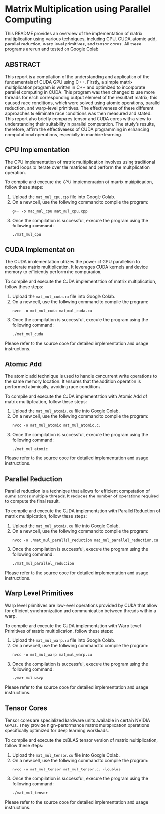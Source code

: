 # Matrix Multiplication using Parallel Computing

This README provides an overview of the implementation of matrix multiplication using various techniques, including CPU, CUDA, atomic add, parallel reduction, warp level primitives, and tensor cores. All these programs are run and tested on Google Colab.

## ABSTRACT
This report is a compilation of the understanding and application of the fundamentals of CUDA GPU using C++. Firstly, a simple matrix multiplication program is written in C++ and optimized to incorporate parallel computing in CUDA. This program was then changed to use more threads for each corresponding output element of the resultant matrix; this caused race conditions, which were solved using atomic operations, parallel reduction, and warp-level primitives. The effectiveness of these different approaches to eliminate race conditions was then measured and stated. This report also briefly compares tensor and CUDA cores with a view to understanding their suitability in parallel computation. The study’s results, therefore, affirm the effectiveness of CUDA programming in enhancing computational operations, especially in machine learning.

## CPU Implementation
The CPU implementation of matrix multiplication involves using traditional nested loops to iterate over the matrices and perform the multiplication operation.

To compile and execute the CPU implementation of matrix multiplication, follow these steps:

1. Upload the `mat_mul_cpu.cpp` file into Google Colab.
2. On a new cell, use the following command to compile the program:
    ```
    g++ -o mat_mul_cpu mat_mul_cpu.cpp
    ```
4. Once the compilation is successful, execute the program using the following command:
    ```
    ./mat_mul_cpu
    ```

## CUDA Implementation
The CUDA implementation utilizes the power of GPU parallelism to accelerate matrix multiplication. It leverages CUDA kernels and device memory to efficiently perform the computation.

To compile and execute the CUDA implementation of matrix multiplication, follow these steps:

1. Upload the `mat_mul_cuda.cu` file into Google Colab.
2. On a new cell, use the following command to compile the program:
    ```
    nvcc -o mat_mul_cuda mat_mul_cuda.cu
    ```
3. Once the compilation is successful, execute the program using the following command:
    ```
    ./mat_mul_cuda
    ```

Please refer to the source code for detailed implementation and usage instructions.



## Atomic Add
The atomic add technique is used to handle concurrent write operations to the same memory location. It ensures that the addition operation is performed atomically, avoiding race conditions.

To compile and execute the CUDA implementation with Atomic Add of matrix multiplication, follow these steps:

1. Upload the `mat_mul_atomic.cu` file into Google Colab.
2. On a new cell, use the following command to compile the program:
    ```
    nvcc -o mat_mul_atomic mat_mul_atomic.cu
    ```
3. Once the compilation is successful, execute the program using the following command:
    ```
    ./mat_mul_atomic
    ```

Please refer to the source code for detailed implementation and usage instructions.

## Parallel Reduction
Parallel reduction is a technique that allows for efficient computation of sums across multiple threads. It reduces the number of operations required to compute the final result.

To compile and execute the CUDA implementation with Parallel Reduction of matrix multiplication, follow these steps:

1. Upload the `mat_mul_atomic.cu` file into Google Colab.
2. On a new cell, use the following command to compile the program:
    ```
    nvcc -o ./mat_mul_parallel_reduction mat_mul_parallel_reduction.cu
    ```
3. Once the compilation is successful, execute the program using the following command:
    ```
    ./mat_mul_parallel_reduction
    ```

Please refer to the source code for detailed implementation and usage instructions.

## Warp Level Primitives
Warp level primitives are low-level operations provided by CUDA that allow for efficient synchronization and communication between threads within a warp.

To compile and execute the CUDA implementation with Warp Level Primitives of matrix multiplication, follow these steps:

1. Upload the `mat_mul_warp.cu` file into Google Colab.
2. On a new cell, use the following command to compile the program:
    ```
    nvcc -o mat_mul_warp mat_mul_warp.cu
    ```
3. Once the compilation is successful, execute the program using the following command:
    ```
    ./mat_mul_warp
    ```

Please refer to the source code for detailed implementation and usage instructions.

## Tensor Cores
Tensor cores are specialized hardware units available in certain NVIDIA GPUs. They provide high-performance matrix multiplication operations specifically optimized for deep learning workloads.

To compile and execute the cuBLAS tensor version of matrix multiplication, follow these steps:

1. Upload the `mat_mul_tensor.cu` file into Google Colab.
2. On a new cell, use the following command to compile the program:
    ```
    nvcc -o mat_mul_tensor mat_mul_tensor.cu -lcublas
    ```
3. Once the compilation is successful, execute the program using the following command:
    ```
    ./mat_mul_tensor
    ```

Please refer to the source code for detailed implementation and usage instructions.
